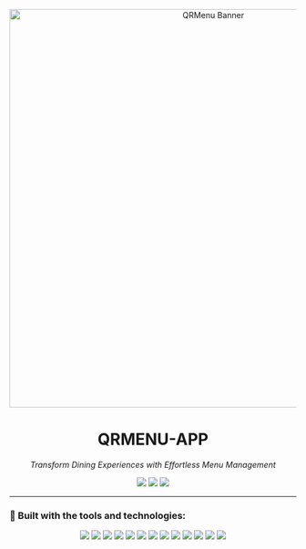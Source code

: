 <p align="center">
  <img src="https://i.imgur.com/w5Tr9lW.png" alt="QRMenu Banner" width="700"/>
</p>

<h1 align="center">QRMENU-APP</h1>
<p align="center"><i>Transform Dining Experiences with Effortless Menu Management</i></p>

<p align="center">
  <img src="https://img.shields.io/badge/last%20commit-february-blue" />
  <img src="https://img.shields.io/badge/javascript-85.3%25-yellow" />
  <img src="https://img.shields.io/badge/languages-3-success" />
</p>

---

### 🧰 Built with the tools and technologies:

<p align="center">
  <img src="https://img.shields.io/badge/Express-black?logo=express&logoColor=white" />
  <img src="https://img.shields.io/badge/JSON-fff?logo=json&logoColor=black" />
  <img src="https://img.shields.io/badge/Markdown-000?logo=markdown&logoColor=white" />
  <img src="https://img.shields.io/badge/npm-CB3837?logo=npm&logoColor=white" />
  <img src="https://img.shields.io/badge/.ENV-yellow?logo=dotenv&logoColor=black" />
  <img src="https://img.shields.io/badge/JavaScript-F7DF1E?logo=javascript&logoColor=black" />
  <img src="https://img.shields.io/badge/Nodemon-76D04B?logo=nodemon&logoColor=white" />
  <img src="https://img.shields.io/badge/React_Bootstrap-563d7c?logo=bootstrap&logoColor=white" />
  <img src="https://img.shields.io/badge/React-61DAFB?logo=react&logoColor=black" />
  <img src="https://img.shields.io/badge/Sequelize-52B0E7?logo=sequelize&logoColor=white" />
  <img src="https://img.shields.io/badge/Vite-646CFF?logo=vite&logoColor=white" />
  <img src="https://img.shields.io/badge/ESLint-4B32C3?logo=eslint&logoColor=white" />
  <img src="https://img.shields.io/badge/Bootstrap-7952B3?logo=bootstrap&logoColor=white" />
</p>

